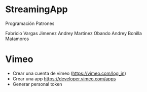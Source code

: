 # StreamingApp
Programación Patrones

Fabricio Vargas Jimenez
Andrey Martinez Obando
Andrey Bonilla Matamoros 

# Vimeo

- Crear una cuenta de vimeo (https://vimeo.com/log_in)
- Crear una app https://developer.vimeo.com/apps
- Generar personal token
   

